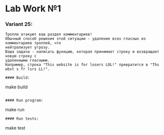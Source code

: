 # Lab Work №1

### Variant 25:
```
Тролли атакуют ваш раздел комментариев!
Обычный способ решения этой ситуации - удаление всех гласных из комментариев троллей, что 
нейтрализует угрозу.
Ваша задача - написать функцию, которая принимает строку и возвращает новую строку с 
удаленными гласными.
Например, строка "This website is for losers LOL!" превратится в "Ths wbst s fr lsrs LL!".

#### Build:
```
make build
```

#### Run program:
```
make run
```
#### Run tests:
```
make test
```
